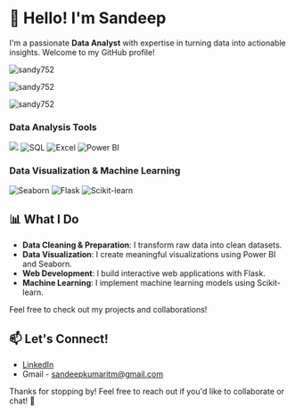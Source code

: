 # 👋 Hello! I'm Sandeep

I'm a passionate **Data Analyst** with expertise in turning data into actionable insights. Welcome to my GitHub profile!

<p align="left"> <img src="https://komarev.com/ghpvc/?username=sandy752&label=Profile%20views&color=0e75b6&style=flat" alt="sandy752" /> </p>

<p><img align="center" src="https://github-readme-stats.vercel.app/api/top-langs?username=sandy752&show_icons=true&locale=en&layout=compact" alt="sandy752" /></p>
<p><img align="center" src="https://github-readme-streak-stats.herokuapp.com/?user=sandy752&" alt="sandy752" /></p>

### Data Analysis Tools
[![](https://img.shields.io/badge/Python-FFD43B?style=for-the-badge&logo=python&logoColor=darkgreen)](https://www.python.org)
![SQL](https://img.shields.io/badge/SQL-4479A1?style=for-the-badge&logo=mysql&logoColor=white)
![Excel](https://img.shields.io/badge/Excel-217346?style=for-the-badge&logo=microsoft-excel&logoColor=white)
![Power BI](https://img.shields.io/badge/Power%20BI-F2C94C?style=for-the-badge&logo=powerbi&logoColor=black)

### Data Visualization & Machine Learning
![Seaborn](https://img.shields.io/badge/Seaborn-30B5E3?style=for-the-badge&logo=python&logoColor=white)
![Flask](https://img.shields.io/badge/Flask-000000?style=for-the-badge&logo=flask&logoColor=white)
![Scikit-learn](https://img.shields.io/badge/Scikit--learn-F7931E?style=for-the-badge&logo=scikit-learn&logoColor=white)

## 📊 What I Do

- **Data Cleaning & Preparation**: I transform raw data into clean datasets.
- **Data Visualization**: I create meaningful visualizations using Power BI and Seaborn.
- **Web Development**: I build interactive web applications with Flask.
- **Machine Learning**: I implement machine learning models using Scikit-learn.

Feel free to check out my projects and collaborations!

## 📫 Let's Connect!

- [LinkedIn](https://www.linkedin.com/in/sandeep752/)
- Gmail - sandeepkumaritm@gmail.com

Thanks for stopping by! Feel free to reach out if you'd like to collaborate or chat! 🌟
